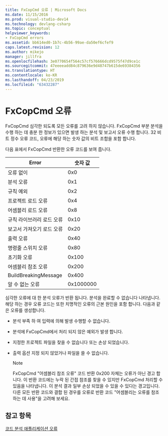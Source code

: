 ```yaml
---
title: FxCopCmd 오류 | Microsoft Docs
ms.date: 11/15/2016
ms.prod: visual-studio-dev14
ms.technology: devlang-csharp
ms.topic: conceptual
helpviewer_keywords:
- FxCopCmd errors
ms.assetid: bb614ed0-1b7c-4b56-99ae-da50ef6cfef9
caps.latest.revision: 12
ms.author: mikejo
manager: jillfra
ms.openlocfilehash: 3e0770654f564c57cf576666dcd9575f47d9ce1c
ms.sourcegitcommit: 47eeeeadd84c879636e9d48747b615de69384356
ms.translationtype: HT
ms.contentlocale: ko-KR
ms.lasthandoff: 04/23/2019
ms.locfileid: "63432287"
---
```

# <a name="fxcopcmd-errors"></a>FxCopCmd 오류
FxCopCmd 심각한 되도록 모든 오류를 고려 하지 않습니다. FxCopCmd 부분 분석을 수행 하는 데 충분 한 정보가 있으면 발생 하는 분석 및 보고서 오류 수행 합니다. 32 비트 정수 오류 코드, 오류에 해당 하는 숫자 값의 비트 조합을 포함 합니다.  
  
 다음 표에서 FxCopCmd 반환한 오류 코드를 보여 줍니다.  
  
|Error|숫자 값|  
|-----------|-------------------|  
|오류 없이|0x0|  
|분석 오류|0x1|  
|규칙 예외|0x2|  
|프로젝트 로드 오류|0x4|  
|어셈블리 로드 오류|0x8|  
|규칙 라이브러리 로드 오류|0x10|  
|보고서 가져오기 로드 오류|0x20|  
|출력 오류|0x40|  
|명령줄 스위치 오류|0x80|  
|초기화 오류|0x100|  
|어셈블리 참조 오류|0x200|  
|BuildBreakingMessage|0x400|  
|알 수 없는 오류|0x1000000|  
  
 심각한 오류에 대 한 분석 오류가 반환 됩니다. 분석을 완료할 수 없습니다 나타냅니다. 해당 하는 경우 오류 코드는 또한 치명적인 오류의 근본 원인을 포함 합니다. 다음과 같은 오류를 생성합니다.  
  
- 분석 부족 하 여 입력에 의해 발생 수행할 수 없습니다.  
  
- 분석에 FxCopCmd에서 처리 되지 않은 예외가 발생 합니다.  
  
- 지정한 프로젝트 파일을 찾을 수 없습니다 또는 손상 되었습니다.  
  
- 출력 옵션 지정 되지 않았거나 파일을 쓸 수 없습니다.  
  
    > [!NOTE]
    > FxCopCmd "어셈블리 참조 오류" 코드 반환 0x200 자체는 오류가 아닌 경고 합니다. 이 반환 코드에는 누락 된 간접 참조를 찾을 수 있지만 FxCopCmd 처리할 수 있음을 나타냅니다. 이 분석 결과 일부 손상 되었을 수 있을 수 있다는 경고입니다. 다른 모든 반환 코드와 결합 된 경우를 오류로 반환 코드 "어셈블리는 오류를 참조 하는 데 사용"을 고려해 보세요.  
  
## <a name="see-also"></a>참고 항목  
 [코드 분석 애플리케이션 오류](../code-quality/code-analysis-application-errors.md)